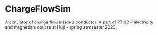 # ChargeFlowSim
A simulator of charge flow inside a conductor. A part of 77102 - electricity and magnetism course at Huji - spring semsester 2023.

